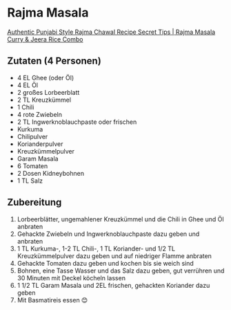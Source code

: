 # Rajma Masala

[Authentic Punjabi Style Rajma Chawal Recipe Secret Tips | Rajma Masala Curry & Jeera Rice Combo](https://www.youtube.com/watch?app=desktop&v=nnvk38T-iq8)

## Zutaten (4 Personen)

* 4 EL  Ghee (oder Öl)
* 4 EL Öl
* 2 großes Lorbeerblatt
* 2 TL Kreuzkümmel
* 1 Chili
* 4 rote Zwiebeln
* 2 TL Ingwerknoblauchpaste oder frischen
* Kurkuma
* Chilipulver
* Korianderpulver
* Kreuzkümmelpulver
* Garam Masala
* 6 Tomaten
* 2 Dosen Kidneybohnen
* 1 TL Salz

## Zubereitung

1. Lorbeerblätter, ungemahlener Kreuzkümmel und die Chili in Ghee und Öl anbraten
1. Gehackte Zwiebeln und Ingwerknoblauchpaste dazu geben und anbraten
1. 1 TL Kurkuma-, 1-2 TL Chili-, 1 TL Koriander- und 1/2 TL Kreuzkümmelpulver dazu geben und auf niedriger Flamme anbraten
1. Gehackte Tomaten dazu geben und kochen bis sie weich sind
1. Bohnen, eine Tasse Wasser und das Salz dazu geben, gut verrühren und 30 Minuten mit Deckel köcheln lassen
1. 1 1/2 TL Garam Masala und 2EL frischen, gehackten Koriander dazu geben
1. Mit Basmatireis essen 😊
